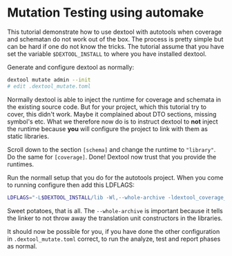 # Mutation Testing using automake

This tutorial demonstrate how to use dextool with autotools when coverage and
schematan do not work out of the box. The process is pretty simple but can be
hard if one do not know the tricks. The tutorial assume that you have set the
variable `$DEXTOOL_INSTALL` to where you have installed dextool.

Generate and configure dextool as normally:

```sh
dextool mutate admin --init
# edit .dextool_mutate.toml
```

Normally dextool is able to inject the runtime for coverage and schemata in the
existing source code. But for your project, which this tutorial try to cover,
this didn't work. Maybe it complained about DTO sections, missing symbol's etc.
What we therefore now do is to instruct dextool to **not** inject the runtime
because **you** will configure the project to link with them as static
libraries.

Scroll down to the section `[schema]` and change the runtime to `"library"`. Do
the same for `[coverage]`. Done! Dextool now trust that you provide the
runtimes.

Run the normall setup that you do for the autotools project. When you come to running configure then add this LDFLAGS:

```sh
LDFLAGS="-L$DEXTOOL_INSTALL/lib -Wl,--whole-archive -ldextool_coverage_runtime -ldextool_schema_runtime -Wl,--no-whole-archive" ./configure
```

Sweet potatoes, that is all. The `--whole-archive` is important because it
tells the linker to not throw away the translation unit constructors in the
libraries.

It should now be possible for you, if you have done the other configuration in
`.dextool_mutate.toml` correct, to run the analyze, test and report phases as
normal.
